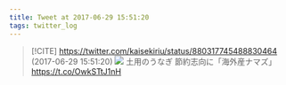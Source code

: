 ```yaml
---
title: Tweet at 2017-06-29 15:51:20
tags: twitter_log
---
```


> [!CITE] https://twitter.com/kaisekiriu/status/880317745488830464 (2017-06-29 15:51:20)
> ![](https://twitter.com/kaisekiriu/status/880317745488830464)
> 土用のうなぎ 節約志向に「海外産ナマズ」
> https://t.co/OwkSTtJ1nH
